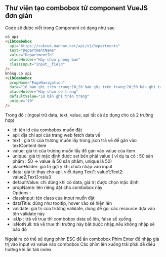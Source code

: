 ## Thư viện tạo combobox từ component VueJS đơn giản

Code sẽ được viết trong Component có dạng như sau

```html
có api
<LibCombobox
  api="https://cukcuk.manhnv.net/api/v1/Departments"
  text="DepartmentName"
  value="DepartmentId"
  placeHolder="Hãy chọn phòng ban"
  classInput="input__field"
/>
không có api
<LibCombobox
  propName="PageNavigation"
  data="10 bản ghi trên trang:10;20 bản ghi trên trang:20;50 bản ghi trên trang: 50;100 bản ghi trên trang:100"
  placeHolder="Hãy chọn số trang"
  defaultValue="10 bản ghi trên trang"
  unique="10"
/>
```

Trong đó : (ngoại trừ data, text, value, api tất cả áp dụng cho cả 2 trường hợp)

- id: tên id của combobox muốn đặt
- api: địa chỉ api của trang web fetch data về
- text : giá trị của trường muốn lấy trong json trả về để gán vào textContent item
- value: giá trị của trường muốn lấy để gán vào value của item
- unique: giá trị mặc định được set bên phải value
  ( ví dụ ta có : 50 sản phẩm : 50 => value là 50 sản phẩm, unique là 50)
- placeHolder: giá trị gợi ý khi chưa nhập vào input
- data: giá trị thay cho api, viết dạng Text1: value1;Text2: value2;Text3:valu3
- defaultValue: chỉ dùng khi có data, giá trị được chọn mặc định
- propName: tên riêng đặt cho combobox này\
  Options :
- classInput: tên class của input muốn đặt
- dataTitle: dùng như tooltip, hover vào sẽ hiện lên
- validate: giá trị của trường validate, dùng để gọi các resource dựa vào tên validate này
- isUp : trả về true thì combobox data sổ lên, false sổ xuống.
- isNotNull: trả về true thì trường này bắt buộc nhập,nếu không nhập sẽ báo đỏ

Ngoài ra có thể sử dụng phím ESC để ẩn combobox
Phím Enter để nhập giá trị vào input và value vào combobox
Các phím lên xuống trái phải để điều hướng khi ấn tab index

